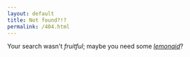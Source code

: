 ```yaml
---
layout: default
title: Not found?!?
permalink: /404.html
---
```

<script>
if (window.location.pathname.indexOf("/portfolio/") == 0)
window.location = window.location.pathname.substring("/portfolio".length);
</script>

Your search wasn't *fruitful*; maybe you need some [*lemonaid*](/)?